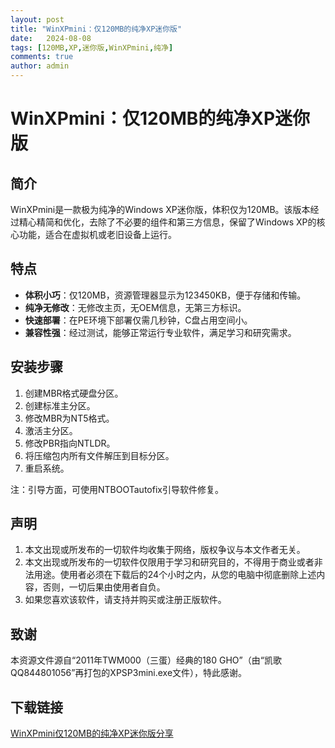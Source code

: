 ```yaml
---
layout: post
title: "WinXPmini：仅120MB的纯净XP迷你版"
date:   2024-08-08
tags: [120MB,XP,迷你版,WinXPmini,纯净]
comments: true
author: admin
---
```

# WinXPmini：仅120MB的纯净XP迷你版

## 简介

WinXPmini是一款极为纯净的Windows XP迷你版，体积仅为120MB。该版本经过精心精简和优化，去除了不必要的组件和第三方信息，保留了Windows XP的核心功能，适合在虚拟机或老旧设备上运行。

## 特点

- **体积小巧**：仅120MB，资源管理器显示为123450KB，便于存储和传输。
- **纯净无修改**：无修改主页，无OEM信息，无第三方标识。
- **快速部署**：在PE环境下部署仅需几秒钟，C盘占用空间小。
- **兼容性强**：经过测试，能够正常运行专业软件，满足学习和研究需求。

## 安装步骤

1. 创建MBR格式硬盘分区。
2. 创建标准主分区。
3. 修改MBR为NT5格式。
4. 激活主分区。
5. 修改PBR指向NTLDR。
6. 将压缩包内所有文件解压到目标分区。
7. 重启系统。

注：引导方面，可使用NTBOOTautofix引导软件修复。

## 声明

1. 本文出现或所发布的一切软件均收集于网络，版权争议与本文作者无关。
2. 本文出现或所发布的一切软件仅限用于学习和研究目的，不得用于商业或者非法用途。使用者必须在下载后的24个小时之内，从您的电脑中彻底删除上述内容，否则，一切后果由使用者自负。
3. 如果您喜欢该软件，请支持并购买或注册正版软件。

## 致谢

本资源文件源自“2011年TWM000（三蛋）经典的180 GHO”（由“凯歌QQ844801056”再打包的XPSP3mini.exe文件），特此感谢。

## 下载链接

[WinXPmini仅120MB的纯净XP迷你版分享](https://pan.quark.cn/s/851f1235f93f)